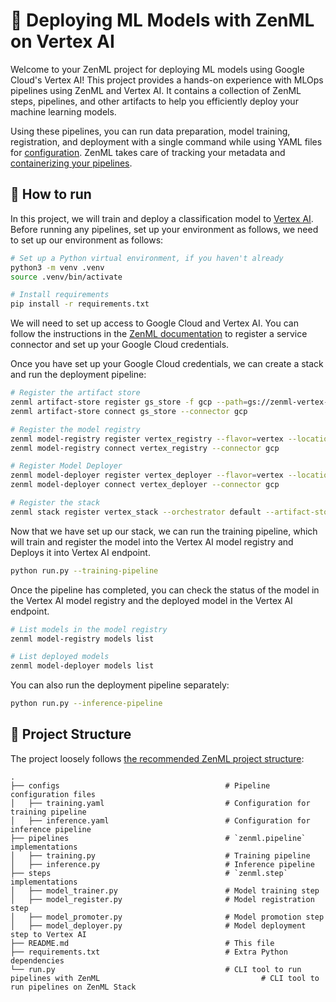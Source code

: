 # 🚀 Deploying ML Models with ZenML on Vertex AI


Welcome to your ZenML project for deploying ML models using Google Cloud's Vertex AI! This project provides a hands-on experience with MLOps pipelines using ZenML and Vertex AI. It contains a collection of ZenML steps, pipelines, and other artifacts to help you efficiently deploy your machine learning models.

Using these pipelines, you can run data preparation, model training, registration, and deployment with a single command while using YAML files for [configuration](https://docs.zenml.io/user-guides/production-guide/configure-pipeline). ZenML takes care of tracking your metadata and [containerizing your pipelines](https://docs.zenml.io/concepts/containerization).


## 🏃 How to run

In this project, we will train and deploy a classification model to [Vertex AI](https://cloud.google.com/vertex-ai). Before running any pipelines, set up your environment as follows, we need to set up our environment as follows:

```bash
# Set up a Python virtual environment, if you haven't already
python3 -m venv .venv
source .venv/bin/activate

# Install requirements
pip install -r requirements.txt
```

We will need to set up access to Google Cloud and Vertex AI. You can follow the instructions in the [ZenML documentation](https://docs.zenml.io/stacks/service-connectors/connector-types/gcp-service-connector)
to register a service connector and set up your Google Cloud credentials.

Once you have set up your Google Cloud credentials, we can create a stack and run the deployment pipeline:

```bash
# Register the artifact store
zenml artifact-store register gs_store -f gcp --path=gs://zenml-vertex-test
zenml artifact-store connect gs_store --connector gcp

# Register the model registry
zenml model-registry register vertex_registry --flavor=vertex --location=europe-west1 
zenml model-registry connect vertex_registry --connector gcp

# Register Model Deployer
zenml model-deployer register vertex_deployer --flavor=vertex --location=europe-west1
zenml model-deployer connect vertex_deployer --connector gcp

# Register the stack
zenml stack register vertex_stack --orchestrator default --artifact-store gs_store --model-registry vertex_registry --model-deployer vertex_deployer
```

Now that we have set up our stack, we can run the training pipeline, which will train and register the model into the Vertex AI model registry and Deploys it into Vertex AI endpoint.

```bash
python run.py --training-pipeline
```

Once the pipeline has completed, you can check the status of the model in the Vertex AI model registry and the deployed model in the Vertex AI endpoint.

```bash
# List models in the model registry
zenml model-registry models list

# List deployed models
zenml model-deployer models list
```

You can also run the deployment pipeline separately:

```bash
python run.py --inference-pipeline
```


## 📜 Project Structure

The project loosely follows [the recommended ZenML project structure](https://docs.zenml.io/user-guides/best-practices/set-up-your-repository):

```
.
├── configs                                     # Pipeline configuration files
│   ├── training.yaml                           # Configuration for training pipeline
│   ├── inference.yaml                          # Configuration for inference pipeline
├── pipelines                                   # `zenml.pipeline` implementations
│   ├── training.py                             # Training pipeline
│   ├── inference.py                            # Inference pipeline
├── steps                                       # `zenml.step` implementations
│   ├── model_trainer.py                        # Model training step
│   ├── model_register.py                       # Model registration step
│   ├── model_promoter.py                       # Model promotion step
│   ├── model_deployer.py                       # Model deployment step to Vertex AI
├── README.md                                   # This file
├── requirements.txt                            # Extra Python dependencies
└── run.py                                      # CLI tool to run pipelines with ZenML                                    # CLI tool to run pipelines on ZenML Stack
```
